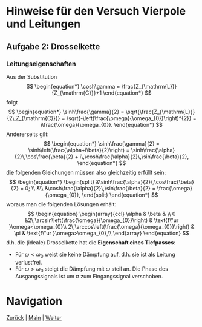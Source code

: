 # Hinweise für den Versuch Vierpole und Leitungen

## Aufgabe 2: Drosselkette

### Leitungseigenschaften

Aus der Substitution
$$
\begin{equation*}
\cosh\gamma = \frac{Z_{\mathrm{L}}}{Z_{\mathrm{C}}}+1
\end{equation*}
$$
 folgt
$$
\begin{equation*}
\sinh\frac{\gamma}{2} = \sqrt{\frac{Z_{\mathrm{L}}}{2\,Z_{\mathrm{C}}}} = \sqrt{-\left(\frac{\omega}{\omega_{0}}\right)^{2}} = i\frac{\omega}{\omega_{0}}.
\end{equation*}
$$
Andererseits gilt:
$$
\begin{equation*}
\sinh\frac{\gamma}{2} = \sinh\left(\frac{\alpha+i\beta}{2}\right) = \sinh\frac{\alpha}{2}\,\cos\frac{\beta}{2} + i\,\cosh\frac{\alpha}{2}\,\sin\frac{\beta}{2},
\end{equation*}
$$
die folgenden Gleichungen müssen also gleichzeitig erfüllt sein: 
$$
\begin{equation*}
\begin{split}
&\sinh\frac{\alpha}{2}\,\cos\frac{\beta}{2} = 0; \\
&\\
&\cosh\frac{\alpha}{2}\,\sin\frac{\beta}{2} = \frac{\omega}{\omega_{0}},
\end{split}
\end{equation*}
$$
woraus man die folgenden Lösungen erhält: 
$$
\begin{equation}
\begin{array}{ccl}
\alpha & \beta & \\
0 &2\,\arcsin\left(\frac{\omega}{\omega_{0}}\right) & \text{f\"ur }\omega<\omega_{0}\\
2\,\arccos\left(\frac{\omega}{\omega_{0}}\right) & \pi & \text{f\"ur }\omega>\omega_{0},\\
\end{array}
\end{equation}
$$
d.h. die (ideale) Drosselkette hat die **Eigenschaft eines Tiefpasses**: 

- Für $\omega<\omega_{0}$ weist sie keine Dämpfung auf, d.h. sie ist als Leitung verlustfrei.
- Für $\omega>\omega_{0}$ steigt die Dämpfung mit $\omega$ steil an. Die Phase des Ausgangssignals ist um $\pi$ zum Eingangssignal verschoben. 

# Navigation

[Zurück](https://git.scc.kit.edu/etp-lehre/p1-for-students/-/blob/main/Vierpole_und_Leitungen/doc/Hinweise-Aufgabe-2.md) | [Main](https://git.scc.kit.edu/etp-lehre/p1-for-students/-/tree/main/Vierpole_und_Leitungen) | [Weiter](https://git.scc.kit.edu/etp-lehre/p1-for-students/-/blob/main/Vierpole_und_Leitungen/doc/Hinweise-Aufgabe-2-b.md)
